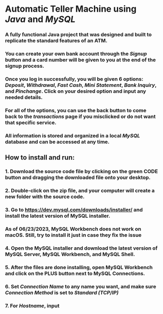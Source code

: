 ﻿# Automatic Teller Machine using _Java_ and _MySQL_

### A fully functional Java project that was designed and built to replicate the standard features of an ATM.
### You can create your own bank account through the _Signup_ button and a card number will be given to you at the end of the signup process.
### Once you log in successfully, you will be given 6 options: _Deposit_, _Withdrawal_, _Fast Cash_, _Mini Statement_, _Bank Inquiry_, and _Pinchange_. Click on your desired option and input any needed details. 
### For all of the options, you can use the back button to come back to the _transactions_ page if you misclicked or do not want that specific service.
### All information is stored and organized in a local _MySQL_ database and can be accessed at any time.

## How to install and run: 
### 1. Download the source code file by clicking on the green **CODE** button and dragging the downloaded file onto your desktop. 
### 2. Double-click on the zip file, and your computer will create a new folder with the source code.
### 3. Go to https://dev.mysql.com/downloads/installer/ and install the latest version of MySQL installer. 
###     **As of 06/23/2023, MySQL Workbench does not work on macOS. Still, try to install it just in case they fix the issue**
### 4. Open the MySQL installer and download the latest version of MySQL Server, MySQL Workbench, and MySQL Shell.
### 5. After the files are done installing, open MySQL Workbench and click on the **PLUS** button next to MySQL Connections.
### 6. Set _Connection Name_ to any name you want, and make sure _Connection Method_ is set to _Standard (TCP/IP)_
### 7. For _Hostname_, input 
